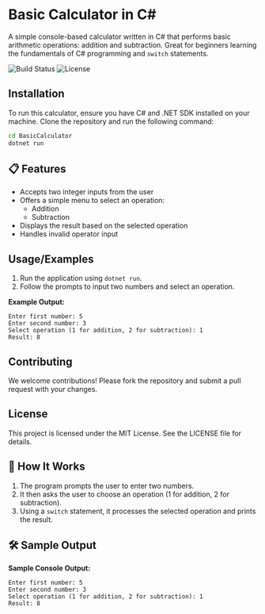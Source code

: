 # Basic Calculator in C#

A simple console-based calculator written in C# that performs basic arithmetic operations: addition and subtraction. Great for beginners learning the fundamentals of C# programming and `switch` statements.

![Build Status](https://img.shields.io/badge/build-passing-brightgreen) ![License](https://img.shields.io/badge/license-MIT-blue)

## Installation

To run this calculator, ensure you have C# and .NET SDK installed on your machine. Clone the repository and run the following command:

```bash
cd BasicCalculator
dotnet run
```

## 📋 Features

- Accepts two integer inputs from the user
- Offers a simple menu to select an operation:
  - Addition
  - Subtraction
- Displays the result based on the selected operation
- Handles invalid operator input

## Usage/Examples

1. Run the application using `dotnet run`.
2. Follow the prompts to input two numbers and select an operation.

**Example Output:**
```
Enter first number: 5
Enter second number: 3
Select operation (1 for addition, 2 for subtraction): 1
Result: 8
```

## Contributing

We welcome contributions! Please fork the repository and submit a pull request with your changes.

## License

This project is licensed under the MIT License. See the LICENSE file for details.

## 🧠 How It Works

1. The program prompts the user to enter two numbers.
2. It then asks the user to choose an operation (1 for addition, 2 for subtraction).
3. Using a `switch` statement, it processes the selected operation and prints the result.

## 🛠️ Sample Output

**Sample Console Output:**
```
Enter first number: 5
Enter second number: 3
Select operation (1 for addition, 2 for subtraction): 1
Result: 8
```
